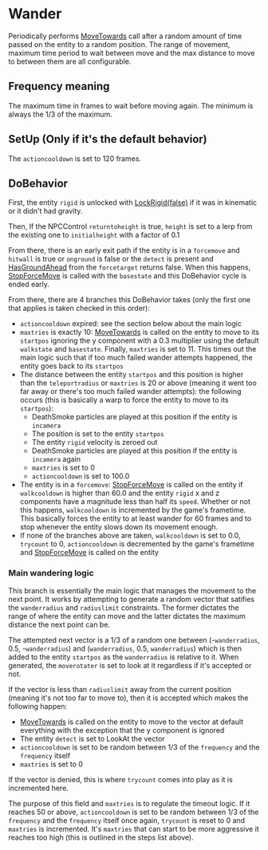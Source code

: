 # Wander
Periodically performs [MoveTowards](../../EntityControl/EntityControl%20Methods.md#movetowards) call after a random amount of time passed on the entity to a random position. The range of movement, maximum time period to wait between move and the max distance to move to between them are all configurable.

## Frequency meaning
The maximum time in frames to wait before moving again. The minimum is always the 1/3 of the maximum.

## SetUp (Only if it's the default behavior)
The `actioncooldown` is set to 120 frames.

## DoBehavior
First, the entity `rigid` is unlocked with [LockRigid(false)](../../EntityControl/EntityControl%20Methods.md#lockrigid) if it was in kinematic or it didn't had gravity.

Then, If the NPCControl `returntoheight` is true, `height` is set to a lerp from the existing one to `initialheight` with a factor of 0.1

From there, there is an early exit path if the entity is in a `forcemove` and `hitwall` is true or `onground` is false or the `detect` is present and [HasGroundAhead](../../EntityControl/EntityControl%20Methods.md#hasgroundahead) from the `forcetarget` returns false. When this happens, [StopForceMove](../../EntityControl/EntityControl%20Methods.md#stopforcemove)  is called with the `basestate` and this DoBehavior cycle is ended early.

From there, there are 4 branches this DoBehavior takes (only the first one that applies is taken checked in this order):
- `actioncooldown` expired: see the section below about the main logic
- `maxtries` is exactly 10: [MoveTowards](../../EntityControl/EntityControl%20Methods.md#movetowards) is called on the entity to move to its `startpos` ignoring the y component with a 0.3 multiplier using the default `walkstate` and `basestate`. Finally, `maxtries` is set to 11. This times out the main logic such that if too much failed wander attempts happened, the entity goes back to its `startpos`
- The distance between the entity `startpos` and this position is higher than the `teleportradius` or `maxtries` is 20 or above (meaning it went too far away or there's too much failed wander attempts): the following occurs (this is basically a warp to force the entity to move to its `startpos`):
  - DeathSmoke particles are played at this position if the entity is `incamera`
  - The position is set to the entity `startpos`
  - The entity `rigid` velocity is zeroed out
  - DeathSmoke particles are played at this position if the entity is `incamera` again
  - `maxtries` is set to 0
  - `actioncooldown` is set to 100.0
- The entity is in a `forcemove`: [StopForceMove](../../EntityControl/EntityControl%20Methods.md#stopforcemove) is called on the entity if `walkcooldown` is higher than 60.0 and the entity `rigid` x and z components have a magnitude less than half its `speed`. Whether or not this happens, `walkcooldown` is incremented by the game's frametime. This basically forces the entity to at least wander for 60 frames and to stop whenever the entity slows down its movement enough.
- If none of the branches above are taken, `walkcooldown` is set to 0.0, `trycount` to 0, `actioncooldown` is decremented by the game's frametime and [StopForceMove](../../EntityControl/EntityControl%20Methods.md#stopforcemove) is called on the entity

### Main wandering logic
This branch is essentially the main logic that manages the movement to the next point. It works by attempting to generate a random vector that satifies the `wanderradius` and `radiuslimit` constraints. The former dictates the range of where the entity can move and the latter dictates the maximum distance the next point can be.

The attempted next vector is a 1/3 of a random one between (-`wanderradius`, 0.5, -`wanderradius`) and (`wanderradius`, 0.5, `wanderradius`) which is then added to the entity `startpos` as the `wanderradius` is relative to it. When generated, the `moverotater` is set to look at it regardless if it's accepted or not.

If the vector is less than `radiuslimit` away from the current position (meaning it's not too far to move to), then it is accepted which makes the following happen:
- [MoveTowards](../../EntityControl/EntityControl%20Methods.md#movetowards) is called on the entity to move to the vector at default everything with the exception that the y component is ignored
- The entity `detect` is set to LookAt the vector
- `actioncooldown` is set to be random between 1/3 of the `frequency` and the `frequency` itself
- `maxtries` is set to 0

If the vector is denied, this is where `trycount` comes into play as it is incremented here. 

The purpose of this field and `maxtries` is to regulate the timeout logic. If it reaches 50 or above, `actioncooldown` is set to be random between 1/3 of the `frequency` and the `frequency` itself once again, `trycount` is reset to 0 and `maxtries` is incremented. It's `maxtries` that can start to be more aggressive it reaches too high (this is outlined in the steps list above).